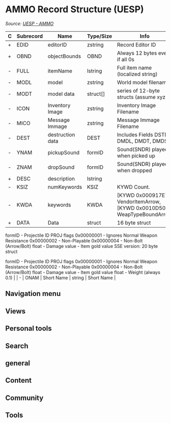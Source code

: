# AMMO Record Structure (UESP)

*Source: [UESP - AMMO](https://en.uesp.net/wiki/Skyrim_Mod:Mod_File_Format/AMMO)*

| C | Subrecord | Name | Type/Size | Info |
| --- | --- | --- | --- | --- |
| + | EDID | editorID | zstring | Record Editor ID |
| + | OBND | objectBounds | OBND | Always 12 bytes even if all 0s |
| - | FULL | itemName | lstring | Full item name (localized string) |
| - | MODL | model | zstring | World model filename |
| - | MODT | model data | struct[] | series of 12-byte structs (assume xyz) |
| - | ICON | Inventory Image | zstring | Inventory Image Filename |
| - | MICO | Message Immage | zstring | Message Immage Filename |
| - | DEST | destruction data | DEST | Includes Fields DSTD, DMDL, DMDT, DMDS |
| - | YNAM | pickupSound | formID | Sound(SNDR) played when picked up |
| - | ZNAM | dropSound | formID | Sound(SNDR) played when dropped |
| + | DESC | description | lstring |  |
| - | KSIZ | numKeywords | KSIZ | KYWD Count. |
| - | KWDA | keywords | KWDA | [KYWD 0x000917E7] VendorItemArrow, [KYWD 0x0010D501] WeapTypeBoundArrow |
| + | DATA | Data | struct | 16 byte struct
formID - Projectile ID PROJ
flags
0x00000001 - Ignores Normal Weapon Resistance
0x00000002 - Non-Playable
0x00000004 - Non-Bolt (Arrow/Bolt)
float - Damage
value - Item gold value
SSE version: 20 byte struct

formID - Projectile ID PROJ
flags
0x00000001 - Ignores Normal Weapon Resistance
0x00000002 - Non-Playable
0x00000004 - Non-Bolt (Arrow/Bolt)
float - Damage
value - Item gold value
float - Weight (always 0.1) |
| - | ONAM | Short Name | string | Short Name |

## Navigation menu

## Views

## Personal tools

## Search

## general

## Content

## Community

## Tools

